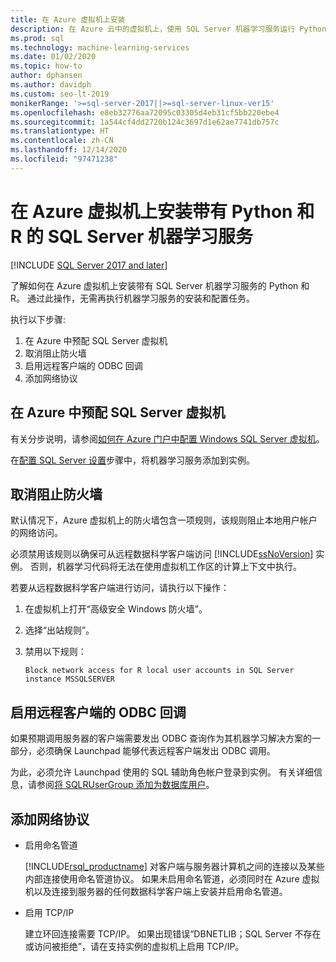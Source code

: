 ```yaml
---
title: 在 Azure 虚拟机上安装
description: 在 Azure 云中的虚拟机上，使用 SQL Server 机器学习服务运行 Python 和 R 数据科学以及机器学习解决方案。
ms.prod: sql
ms.technology: machine-learning-services
ms.date: 01/02/2020
ms.topic: how-to
author: dphansen
ms.author: davidph
ms.custom: seo-lt-2019
monikerRange: '>=sql-server-2017||>=sql-server-linux-ver15'
ms.openlocfilehash: e8eb32776aa72095c03305d4eb31cf5bb220ebe4
ms.sourcegitcommit: 1a544cf4dd2720b124c3697d1e62ae7741db757c
ms.translationtype: HT
ms.contentlocale: zh-CN
ms.lasthandoff: 12/14/2020
ms.locfileid: "97471238"
---
```

# <a name="install-sql-server-machine-learning-services-with-python-and-r-on-an-azure-virtual-machine"></a>在 Azure 虚拟机上安装带有 Python 和 R 的 SQL Server 机器学习服务
[!INCLUDE [SQL Server 2017 and later](../../includes/applies-to-version/sqlserver2017.md)]

了解如何在 Azure 虚拟机上安装带有 SQL Server 机器学习服务的 Python 和 R。 通过此操作，无需再执行机器学习服务的安装和配置任务。

执行以下步骤:

1. 在 Azure 中预配 SQL Server 虚拟机
1. 取消阻止防火墙
1. 启用远程客户端的 ODBC 回调
1. 添加网络协议

## <a name="provision-sql-server-virtual-machine-in-azure"></a>在 Azure 中预配 SQL Server 虚拟机

有关分步说明，请参阅[如何在 Azure 门户中配置 Windows SQL Server 虚拟机](/azure/virtual-machines/windows/sql/virtual-machines-windows-portal-sql-server-provision)。 

在[配置 SQL Server 设置](/azure/virtual-machines/windows/sql/virtual-machines-windows-portal-sql-server-provision#3-configure-sql-server-settings)步骤中，将机器学习服务添加到实例。

<a name="firewall"></a>

## <a name="unblock-the-firewall"></a>取消阻止防火墙

默认情况下，Azure 虚拟机上的防火墙包含一项规则，该规则阻止本地用户帐户的网络访问。

必须禁用该规则以确保可从远程数据科学客户端访问 [!INCLUDE[ssNoVersion](../../includes/ssnoversion-md.md)] 实例。  否则，机器学习代码将无法在使用虚拟机工作区的计算上下文中执行。

若要从远程数据科学客户端进行访问，请执行以下操作：

1. 在虚拟机上打开“高级安全 Windows 防火墙”。
2. 选择“出站规则”。 
3. 禁用以下规则：
  
     `Block network access for R local user accounts in SQL Server instance MSSQLSERVER`
  
## <a name="enable-odbc-callbacks-for-remote-clients"></a>启用远程客户端的 ODBC 回调

如果预期调用服务器的客户端需要发出 ODBC 查询作为其机器学习解决方案的一部分，必须确保 Launchpad 能够代表远程客户端发出 ODBC 调用。 

为此，必须允许 Launchpad 使用的 SQL 辅助角色帐户登录到实例。 有关详细信息，请参阅[将 SQLRUserGroup 添加为数据库用户](../security/create-a-login-for-sqlrusergroup.md)。

<a name="network"></a>

## <a name="add-network-protocols"></a>添加网络协议

+ 启用命名管道
  
  [!INCLUDE[rsql_productname](../../includes/rsql-productname-md.md)] 对客户端与服务器计算机之间的连接以及某些内部连接使用命名管道协议。 如果未启用命名管道，必须同时在 Azure 虚拟机以及连接到服务器的任何数据科学客户端上安装并启用命名管道。
  
+ 启用 TCP/IP

  建立环回连接需要 TCP/IP。 如果出现错误“DBNETLIB；SQL Server 不存在或访问被拒绝”，请在支持实例的虚拟机上启用 TCP/IP。